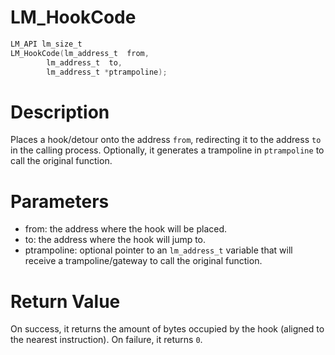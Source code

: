 # LM_HookCode

```c
LM_API lm_size_t
LM_HookCode(lm_address_t  from,
        lm_address_t  to,
        lm_address_t *ptrampoline);
```

# Description

Places a hook/detour onto the address `from`, redirecting it to the address `to` in the calling process. Optionally, it generates a trampoline in `ptrampoline` to call the original function.

# Parameters

- from: the address where the hook will be placed.
- to: the address where the hook will jump to.
- ptrampoline: optional pointer to an `lm_address_t` variable that will receive a trampoline/gateway to call the original function.

# Return Value

On success, it returns the amount of bytes occupied by the hook (aligned to the nearest instruction). On failure, it returns `0`.


